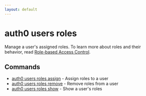 ```yaml
---
layout: default
---
```

# auth0 users roles

Manage a user's assigned roles. To learn more about roles and their behavior, read [Role-based Access Control](https://auth0.com/docs/manage-users/access-control/rbac).

## Commands

- [auth0 users roles assign](auth0_users_roles_assign.md) - Assign roles to a user
- [auth0 users roles remove](auth0_users_roles_remove.md) - Remove roles from a user
- [auth0 users roles show](auth0_users_roles_show.md) - Show a user's roles

